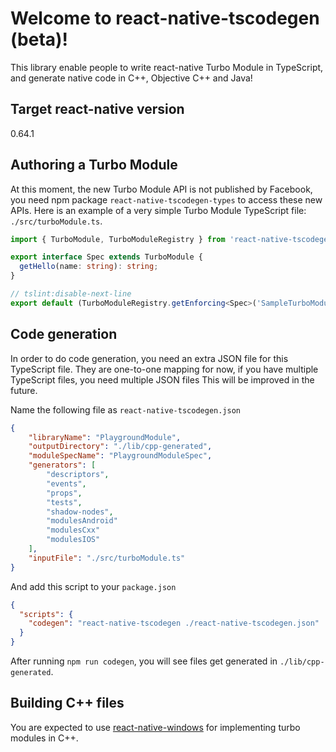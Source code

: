 # Welcome to react-native-tscodegen (beta)!

This library enable people to write react-native Turbo Module in TypeScript, and generate native code in C++, Objective C++ and Java!

## Target react-native version

0.64.1

## Authoring a Turbo Module

At this moment, the new Turbo Module API is not published by Facebook,
you need npm package `react-native-tscodegen-types` to access these new APIs.
Here is an example of a very simple Turbo Module TypeScript file: `./src/turboModule.ts`.

```typescript
import { TurboModule, TurboModuleRegistry } from 'react-native-tscodegen-types';

export interface Spec extends TurboModule {
  getHello(name: string): string;
}

// tslint:disable-next-line
export default (TurboModuleRegistry.getEnforcing<Spec>('SampleTurboModule') as Spec);
```

## Code generation

In order to do code generation, you need an extra JSON file for this TypeScript file.
They are one-to-one mapping for now,
if you have multiple TypeScript files, you need multiple JSON files
This will be improved in the future.

Name the following file as `react-native-tscodegen.json`

```json
{
    "libraryName": "PlaygroundModule",
    "outputDirectory": "./lib/cpp-generated",
    "moduleSpecName": "PlaygroundModuleSpec",
    "generators": [
        "descriptors",
        "events",
        "props",
        "tests",
        "shadow-nodes", 
        "modulesAndroid"
        "modulesCxx"
        "modulesIOS"
    ],
    "inputFile": "./src/turboModule.ts"
}
```

And add this script to your `package.json`

```json
{
  "scripts": {
    "codegen": "react-native-tscodegen ./react-native-tscodegen.json"
  }
}
```

After running `npm run codegen`, you will see files get generated in `./lib/cpp-generated`.

## Building C++ files

You are expected to use [react-native-windows](https://github.com/microsoft/react-native-windows) for implementing turbo modules in C++.
